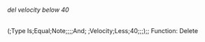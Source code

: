 ###### del velocity below 40
(;Type Is;Equal;Note;;;;And;
 ;Velocity;Less;40;;;);;
Function: Delete
